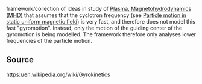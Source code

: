 
framework/collection of ideas in study of [Plasma, Magnetohydrodynamics (MHD)](Plasma,%20Magnetohydrodynamics%20(MHD).md) that assumes that the cyclotron frequency (see [Particle motion in static uniform magnetic field](Particle%20motion%20in%20static%20uniform%20magnetic%20field.md)) is very fast, and therefore does not model this fast "gyromotion". Instead, only the motion of the guiding center of the gyromotion is being modelled.
The framework therefore only analyses lower frequencies of the particle motion.


## Source
https://en.wikipedia.org/wiki/Gyrokinetics